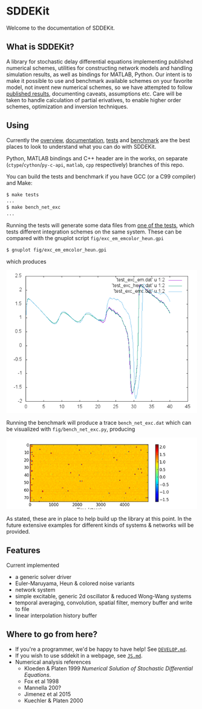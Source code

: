 # SDDEKit

Welcome to the documentation of SDDEKit.

## What is SDDEKit?

A library for stochastic delay differential equations implementing published
numerical schemes, utilities for constructing network models and handling
simulation results, as well as bindings for MATLAB, Python.  Our intent is
to make it possible to use and benchmark available schemes on your favorite
model, not invent new numerical schemes, so we have attempted to follow
[published results](#references), documenting caveats, assumptions etc. Care will be taken to
handle calculation of partial erivatives, to enable higher order schemes,
optimization and inversion techniques.

## Using

Currently the [overview](https://github.com/maedoc/sddekit/wiki/High-level-overview),
[documentation](https://maedoc.github.io/sddekit),
[tests](tests) and [benchmark](bench/bench_net_exc.c) are the best places 
to look to understand what you can do with SDDEKit.

Python, MATLAB bindings and C++ header are in the works, on separate 
(`ctype`/`cython`/`py-c-api`, `matlab`, `cpp` respectively) branches of
this repo.

You can build the tests and benchmark if you have GCC (or a C99 compiler) and Make:

```bash
$ make tests
...
$ make bench_net_exc 
...
```

Running the tests will generate some data files from [one of the tests](test/test_exc.c), which
tests different integration schemes on the same system. These can be compared with
the gnuplot script `fig/exc_em_emcolor_heun.gpi`

```bash
$ gnuplot fig/exc_em_emcolor_heun.gpi
```

which produces 

![this](exc_em_emcolor_heun.png)

Running the benchmark will produce a trace `bench_net_exc.dat` which can be visualized
with `fig/bench_net_exc.py`, producing

![this](bench_net_exc.png)

As stated, these are in place to help build up the library at this point. In the
future extensive examples for different kinds of systems & networks will be provided.

## Features

Current implemented

- a generic solver driver
- Euler-Maruyama, Heun & colored noise variants
- network system
- simple excitable, generic 2d oscillator & reduced Wong-Wang systems
- temporal averaging, convolution, spatial filter, memory buffer and write to file
- linear interpolation history buffer

## Where to go from here?

- If you're a programmer, we'd be happy to have help! See [`DEVELOP.md`](DEVELOP.md).
- If you wish to use sddekit in a webpage, see [`JS.md`](JS.md).
- Numerical analysis references
  - Kloeden & Platen 1999 *Numerical Solution of Stochastic Differential Equations*.
  - Fox et al 1998
  - Mannella 200?
  - Jimenez et al 2015
  - Kuechler & Platen 2000
